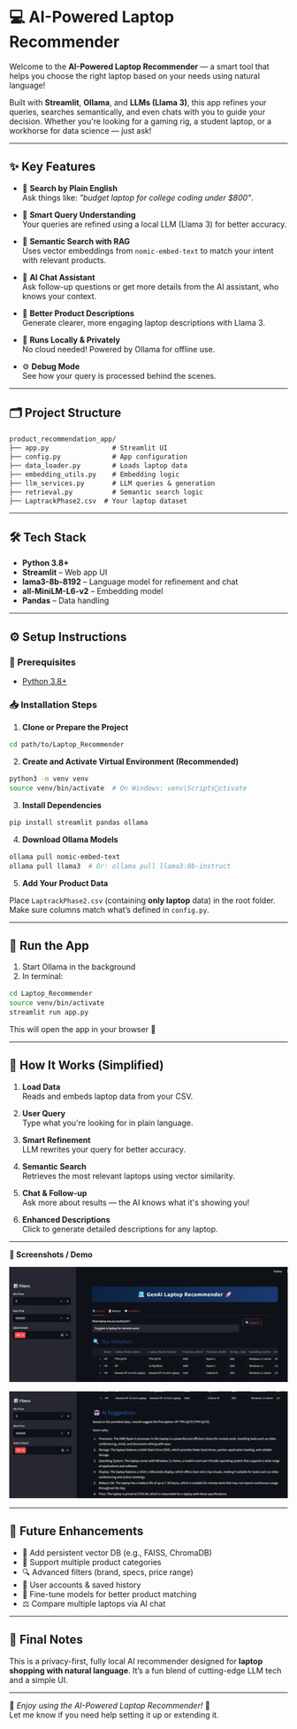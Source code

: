 # 💻 AI-Powered Laptop Recommender

Welcome to the **AI-Powered Laptop Recommender** — a smart tool that helps you choose the right laptop based on your needs using natural language!

Built with **Streamlit**, **Ollama**, and **LLMs (Llama 3)**, this app refines your queries, searches semantically, and even chats with you to guide your decision. Whether you're looking for a gaming rig, a student laptop, or a workhorse for data science — just ask!

---

## ✨ Key Features

- 🔎 **Search by Plain English**  
  Ask things like: *"budget laptop for college coding under $800"*.

- 🧠 **Smart Query Understanding**  
  Your queries are refined using a local LLM (Llama 3) for better accuracy.

- 🔗 **Semantic Search with RAG**  
  Uses vector embeddings from `nomic-embed-text` to match your intent with relevant products.

- 💬 **AI Chat Assistant**  
  Ask follow-up questions or get more details from the AI assistant, who knows your context.

- 📝 **Better Product Descriptions**  
  Generate clearer, more engaging laptop descriptions with Llama 3.

- 🔐 **Runs Locally & Privately**  
  No cloud needed! Powered by Ollama for offline use.

- ⚙️ **Debug Mode**  
  See how your query is processed behind the scenes.

---

## 🗂️ Project Structure

```
product_recommendation_app/
├── app.py                # Streamlit UI
├── config.py             # App configuration
├── data_loader.py        # Loads laptop data
├── embedding_utils.py    # Embedding logic
├── llm_services.py       # LLM queries & generation
├── retrieval.py          # Semantic search logic
├── LaptrackPhase2.csv  # Your laptop dataset
```

---

## 🛠️ Tech Stack

- **Python 3.8+**
- **Streamlit** – Web app UI
- **lama3-8b-8192** – Language model for refinement and chat
- **all-MiniLM-L6-v2** – Embedding model
- **Pandas** – Data handling

---

## ⚙️ Setup Instructions

### 🔧 Prerequisites
- [Python 3.8+](https://www.python.org/downloads/)

### 📥 Installation Steps

1. **Clone or Prepare the Project**

```bash
cd path/to/Laptop_Recommender
```

2. **Create and Activate Virtual Environment (Recommended)**

```bash
python3 -m venv venv
source venv/bin/activate  # On Windows: venv\Scriptsctivate
```

3. **Install Dependencies**

```bash
pip install streamlit pandas ollama
```

4. **Download Ollama Models**

```bash
ollama pull nomic-embed-text
ollama pull llama3  # Or: ollama pull llama3:8b-instruct
```

5. **Add Your Product Data**

Place `LaptrackPhase2.csv` (containing **only laptop** data) in the root folder. Make sure columns match what’s defined in `config.py`.

---

## 🚀 Run the App

1. Start Ollama in the background  
2. In terminal:

```bash
cd Laptop_Recommender
source venv/bin/activate
streamlit run app.py
```

This will open the app in your browser 🎉

---

## 🔁 How It Works (Simplified)

1. **Load Data**  
   Reads and embeds laptop data from your CSV.

2. **User Query**  
   Type what you're looking for in plain language.

3. **Smart Refinement**  
   LLM rewrites your query for better accuracy.

4. **Semantic Search**  
   Retrieves the most relevant laptops using vector similarity.

5. **Chat & Follow-up**  
   Ask more about results — the AI knows what it's showing you!

6. **Enhanced Descriptions**  
   Click to generate detailed descriptions for any laptop.

---



**📸 Screenshots / Demo**

![image alt](https://github.com/Abhiiii25/Laptop-Recommender/blob/d090cfc3f6be80dec9a390bac566e7e2281a0030/Screenshot%202025-05-17%20014448.png)




![image alt](https://github.com/Abhiiii25/Laptop-Recommender/blob/d090cfc3f6be80dec9a390bac566e7e2281a0030/Screenshot%202025-05-17%20014513.png)



---

## 🚧 Future Enhancements

- 🧠 Add persistent vector DB (e.g., FAISS, ChromaDB)
- 🛒 Support multiple product categories
- 🔍 Advanced filters (brand, specs, price range)
- 👤 User accounts & saved history
- 🧪 Fine-tune models for better product matching
- ⚖️ Compare multiple laptops via AI chat

---

## 🙌 Final Notes

This is a privacy-first, fully local AI recommender designed for **laptop shopping with natural language**. It’s a fun blend of cutting-edge LLM tech and a simple UI.

---

🧠 *Enjoy using the AI-Powered Laptop Recommender!* 💬  
Let me know if you need help setting it up or extending it.


